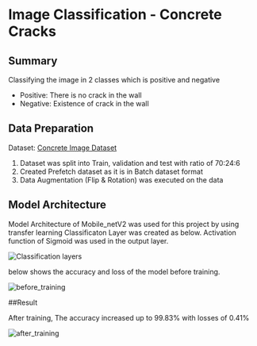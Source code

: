 # Image Classification - Concrete Cracks

## Summary
Classifying the image in 2 classes which is positive and negative

- Positive: There is no crack in the wall
- Negative: Existence of crack in the wall

## Data Preparation

Dataset: [Concrete Image Dataset](https://data.mendeley.com/datasets/5y9wdsg2zt/2)

1. Dataset was split into Train, validation and test  with ratio of 70:24:6
2. Created Prefetch dataset as it is in Batch dataset format 
3. Data Augmentation (Flip & Rotation) was executed on the data

## Model Architecture

Model Architecture of Mobile_netV2 was used for this project by using transfer learning
Classificaton Layer was created as below. Activation function of Sigmoid was used in the output layer. 

![Classification layers]()

below shows the accuracy and loss of the model before training. 

![before_training]()

##Result

After training, The accuracy increased up to 99.83% with losses of 0.41%

![after_training]()
